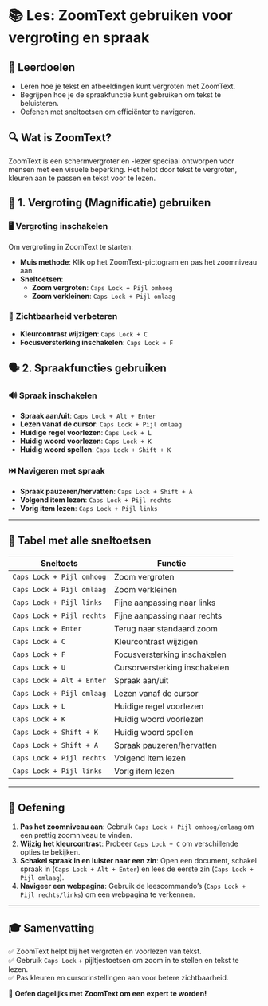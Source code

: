# 📚 Les: ZoomText gebruiken voor vergroting en spraak

## 🎯 Leerdoelen
- Leren hoe je tekst en afbeeldingen kunt vergroten met ZoomText.
- Begrijpen hoe je de spraakfunctie kunt gebruiken om tekst te beluisteren.
- Oefenen met sneltoetsen om efficiënter te navigeren.



## 🔍 Wat is ZoomText?
ZoomText is een schermvergroter en -lezer speciaal ontworpen voor mensen met een visuele beperking. Het helpt door tekst te vergroten, kleuren aan te passen en tekst voor te lezen.



## 🔎 **1. Vergroting (Magnificatie) gebruiken**
### 🖥️ **Vergroting inschakelen**
Om vergroting in ZoomText te starten:
- **Muis methode**: Klik op het ZoomText-pictogram en pas het zoomniveau aan.
- **Sneltoetsen**:  
  - **Zoom vergroten**: `Caps Lock + Pijl omhoog`  
  - **Zoom verkleinen**: `Caps Lock + Pijl omlaag`  

### 🎨 **Zichtbaarheid verbeteren**
- **Kleurcontrast wijzigen**: `Caps Lock + C`
- **Focusversterking inschakelen**: `Caps Lock + F`


## 🗣️ **2. Spraakfuncties gebruiken**
### 🔊 **Spraak inschakelen**
- **Spraak aan/uit**: `Caps Lock + Alt + Enter`
- **Lezen vanaf de cursor**: `Caps Lock + Pijl omlaag`
- **Huidige regel voorlezen**: `Caps Lock + L`
- **Huidig woord voorlezen**: `Caps Lock + K`
- **Huidig woord spellen**: `Caps Lock + Shift + K`

### ⏭️ **Navigeren met spraak**
- **Spraak pauzeren/hervatten**: `Caps Lock + Shift + A`
- **Volgend item lezen**: `Caps Lock + Pijl rechts`
- **Vorig item lezen**: `Caps Lock + Pijl links`

---

## 📜 **Tabel met alle sneltoetsen**
| Sneltoets                         | Functie                                      |
|-----------------------------------|---------------------------------------------|
| `Caps Lock + Pijl omhoog`         | Zoom vergroten                              |
| `Caps Lock + Pijl omlaag`         | Zoom verkleinen                             |
| `Caps Lock + Pijl links`          | Fijne aanpassing naar links                 |
| `Caps Lock + Pijl rechts`         | Fijne aanpassing naar rechts                |
| `Caps Lock + Enter`               | Terug naar standaard zoom                   |
| `Caps Lock + C`                   | Kleurcontrast wijzigen                      |
| `Caps Lock + F`                   | Focusversterking inschakelen                |
| `Caps Lock + U`                   | Cursorversterking inschakelen               |
| `Caps Lock + Alt + Enter`         | Spraak aan/uit                              |
| `Caps Lock + Pijl omlaag`         | Lezen vanaf de cursor                       |
| `Caps Lock + L`                   | Huidige regel voorlezen                     |
| `Caps Lock + K`                   | Huidig woord voorlezen                      |
| `Caps Lock + Shift + K`           | Huidig woord spellen                        |
| `Caps Lock + Shift + A`           | Spraak pauzeren/hervatten                   |
| `Caps Lock + Pijl rechts`         | Volgend item lezen                          |
| `Caps Lock + Pijl links`          | Vorig item lezen                            |

---

## 🎯 **Oefening**
1. **Pas het zoomniveau aan**: Gebruik `Caps Lock + Pijl omhoog/omlaag` om een prettig zoomniveau te vinden.
2. **Wijzig het kleurcontrast**: Probeer `Caps Lock + C` om verschillende opties te bekijken.
3. **Schakel spraak in en luister naar een zin**: Open een document, schakel spraak in (`Caps Lock + Alt + Enter`) en lees de eerste zin (`Caps Lock + Pijl omlaag`).
4. **Navigeer een webpagina**: Gebruik de leescommando’s (`Caps Lock + Pijl rechts/links`) om een webpagina te verkennen.

---

## 🎓 **Samenvatting**
✅ ZoomText helpt bij het vergroten en voorlezen van tekst.  
✅ Gebruik `Caps Lock` + pijltjestoetsen om zoom in te stellen en tekst te lezen.  
✅ Pas kleuren en cursorinstellingen aan voor betere zichtbaarheid.  

🎉 **Oefen dagelijks met ZoomText om een expert te worden!**